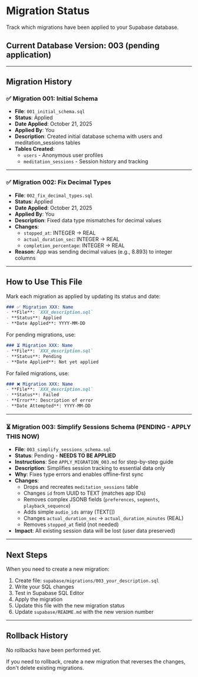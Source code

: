 # Migration Status

Track which migrations have been applied to your Supabase database.

## Current Database Version: 003 (pending application)

---

## Migration History

### ✅ Migration 001: Initial Schema
- **File**: `001_initial_schema.sql`
- **Status**: Applied
- **Date Applied**: October 21, 2025
- **Applied By**: You
- **Description**: Created initial database schema with users and meditation_sessions tables
- **Tables Created**:
  - `users` - Anonymous user profiles
  - `meditation_sessions` - Session history and tracking

---

### ✅ Migration 002: Fix Decimal Types
- **File**: `002_fix_decimal_types.sql`
- **Status**: Applied
- **Date Applied**: October 21, 2025
- **Applied By**: You
- **Description**: Fixed data type mismatches for decimal values
- **Changes**:
  - `stopped_at`: INTEGER → REAL
  - `actual_duration_sec`: INTEGER → REAL
  - `completion_percentage`: INTEGER → REAL
- **Reason**: App was sending decimal values (e.g., 8.893) to integer columns

---

## How to Use This File

Mark each migration as applied by updating its status and date:

```markdown
### ✅ Migration XXX: Name
- **File**: `XXX_description.sql`
- **Status**: Applied
- **Date Applied**: YYYY-MM-DD
```

For pending migrations, use:

```markdown
### ⏳ Migration XXX: Name
- **File**: `XXX_description.sql`
- **Status**: Pending
- **Date Applied**: Not yet applied
```

For failed migrations, use:

```markdown
### ❌ Migration XXX: Name
- **File**: `XXX_description.sql`
- **Status**: Failed
- **Error**: Description of error
- **Date Attempted**: YYYY-MM-DD
```

---

### ⏳ Migration 003: Simplify Sessions Schema (PENDING - APPLY THIS NOW)
- **File**: `003_simplify_sessions_schema.sql`
- **Status**: Pending - **NEEDS TO BE APPLIED**
- **Instructions**: See `APPLY_MIGRATION_003.md` for step-by-step guide
- **Description**: Simplifies session tracking to essential data only
- **Why**: Fixes type errors and enables offline-first sync
- **Changes**:
  - Drops and recreates `meditation_sessions` table
  - Changes `id` from UUID to TEXT (matches app IDs)
  - Removes complex JSONB fields (`preferences`, `segments`, `playback_sequence`)
  - Adds simple `audio_ids` array (TEXT[])
  - Changes `actual_duration_sec` → `actual_duration_minutes` (REAL)
  - Removes `stopped_at` field (not needed)
- **Impact**: All existing session data will be lost (user data preserved)

---

## Next Steps

When you need to create a new migration:

1. Create file: `supabase/migrations/003_your_description.sql`
2. Write your SQL changes
3. Test in Supabase SQL Editor
4. Apply the migration
5. Update this file with the new migration status
6. Update `supabase/README.md` with the new version number

---

## Rollback History

No rollbacks have been performed yet.

If you need to rollback, create a new migration that reverses the changes, don't delete existing migrations.
